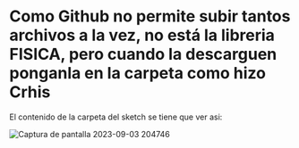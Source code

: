 # Como Github no permite subir tantos archivos a la vez, no está la libreria FISICA, pero cuando la descarguen ponganla en la carpeta como hizo Crhis

El contenido de la carpeta del sketch se tiene que ver asi:

![Captura de pantalla 2023-09-03 204746](https://github.com/LucasBS5/tecno2_tp2/assets/103087553/fffc76f9-b4c8-4c2e-97b6-ae8b74c9efa7)
